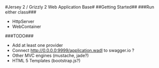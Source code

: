 #Jersey 2 / Grizzly 2 Web Application Base#
##Getting Started##
###Run either class###
- HttpServer
- WebContainer

###TODO###
- Add at least one provider
- Connect http://0.0.0.0:9999/application.wadl to swagger.io ?
- Other MVC engines (mustache, jade?)
- HTML 5 Templates (bootstrap.js?)